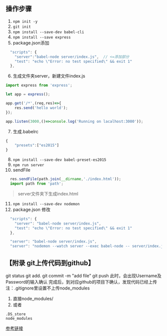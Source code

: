 ## 操作步骤
1. `npm init -y`
2. `git init`
3. `npm install --save-dev babel-cli`
4. `npm install --save express`
5. package.json添加
```javascript
  "scripts": {
    "server":"babel-node server/index.js",  // <=添加部分
    "test": "echo \"Error: no test specified\" && exit 1"
  },
```
6. 生成文件夹server，新建文件index.js
```javascript
import express from 'express';

let app = express();

app.get('/*',(req,res)=>{
    res.send('hello world');
});

app.listen(3000,()=>console.log('Running on lacalhost:3000'));
```
7. 生成.babelrc
```javascript
{
    "presets":["es2015"]
}
```
8. `npm install --save-dev babel-preset-es2015`
9. `npm run server`
10. sendFile
```javascript
  res.sendFile(path.join(__dirname,'./index.html'));
  import path from 'path';
```
> server文件夹下生成index.html
11. `npm install --save-dev nodemon`
12. package.json 修改
```javascript
  "scripts": {
    "server": "babel-node server/index.js",
    "test": "echo \"Error: no test specified\" && exit 1"
  },

  "server": "babel-node server/index.js",
  "server": "nodemon --watch server --exec babel-node -- server/index.js",
```
## 【附录 git上传代码到github】
>
git status
git add.
git commit -m "add file"
git push
此时，会出现Username及Password的输入确认
完成后，到对应github的项目下确认，发现代码已经上传
注：.gitignore里设置不上传node_modules 
1. 直接node_modules/
2. 或者
```
.DS_store
node_modules
```
[参考链接](http://www.cnblogs.com/dzxw2371/p/6141319.html)